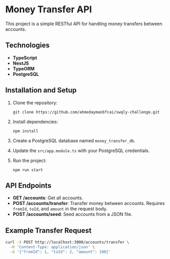 # Money Transfer API

This project is a simple RESTful API for handling money transfers between accounts.

## Technologies

- **TypeScript**
- **NestJS**
- **TypeORM**
- **PostgreSQL**

## Installation and Setup

1. Clone the repository:

   ```
   git clone https://github.com/ahmedaymanbfcai/swqly-challenge.git
   ```

2. Install dependencies:

   ```
   npm install
   ```

3. Create a PostgreSQL database named `money_transfer_db`.

4. Update the `src/app.module.ts` with your PostgreSQL credentials.

5. Run the project:
   ```
   npm run start
   ```

## API Endpoints

- **GET /accounts**: Get all accounts.
- **POST /accounts/transfer**: Transfer money between accounts. Requires `fromId`, `toId`, and `amount` in the request body.
- **POST /accounts/seed**: Seed accounts from a JSON file.

## Example Transfer Request

```bash
curl -X POST http://localhost:3000/accounts/transfer \
  -H 'Content-Type: application/json' \
  -d '{"fromId": 1, "toId": 2, "amount": 100}'
```
